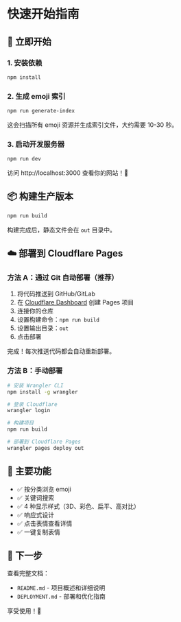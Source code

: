 # 快速开始指南

## 🚀 立即开始

### 1. 安装依赖
```bash
npm install
```

### 2. 生成 emoji 索引
```bash
npm run generate-index
```
这会扫描所有 emoji 资源并生成索引文件，大约需要 10-30 秒。

### 3. 启动开发服务器
```bash
npm run dev
```

访问 http://localhost:3000 查看你的网站！🎉

## 📦 构建生产版本

```bash
npm run build
```

构建完成后，静态文件会在 `out` 目录中。

## ☁️ 部署到 Cloudflare Pages

### 方法 A：通过 Git 自动部署（推荐）

1. 将代码推送到 GitHub/GitLab
2. 在 [Cloudflare Dashboard](https://dash.cloudflare.com/) 创建 Pages 项目
3. 连接你的仓库
4. 设置构建命令：`npm run build`
5. 设置输出目录：`out`
6. 点击部署

完成！每次推送代码都会自动重新部署。

### 方法 B：手动部署

```bash
# 安装 Wrangler CLI
npm install -g wrangler

# 登录 Cloudflare
wrangler login

# 构建项目
npm run build

# 部署到 Cloudflare Pages
wrangler pages deploy out
```

## 🎯 主要功能

- ✅ 按分类浏览 emoji
- ✅ 关键词搜索
- ✅ 4 种显示样式（3D、彩色、扁平、高对比）
- ✅ 响应式设计
- ✅ 点击表情查看详情
- ✅ 一键复制表情

## 📝 下一步

查看完整文档：
- `README.md` - 项目概述和详细说明
- `DEPLOYMENT.md` - 部署和优化指南

享受使用！🎨

